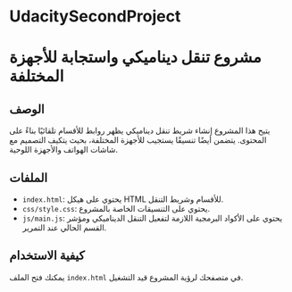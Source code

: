 # UdacitySecondProject
# مشروع تنقل ديناميكي واستجابة للأجهزة المختلفة

## الوصف
يتيح هذا المشروع إنشاء شريط تنقل ديناميكي يظهر روابط للأقسام تلقائيًا بناءً على المحتوى. يتضمن أيضًا تنسيقًا يستجيب للأجهزة المختلفة، بحيث يتكيف التصميم مع شاشات الهواتف والأجهزة اللوحية.

## الملفات
- `index.html`: يحتوي على هيكل HTML للأقسام وشريط التنقل.
- `css/style.css`: يحتوي على التنسيقات الخاصة بالمشروع.
- `js/main.js`: يحتوي على الأكواد البرمجية اللازمة لتفعيل التنقل الديناميكي ومؤشر القسم الحالي عند التمرير.

## كيفية الاستخدام
يمكنك فتح الملف `index.html` في متصفحك لرؤية المشروع قيد التشغيل.
